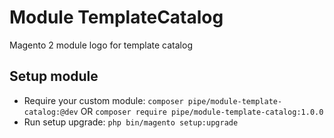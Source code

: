 # Module TemplateCatalog

Magento 2 module logo for template catalog

## Setup module

- Require your custom module: `composer pipe/module-template-catalog:@dev` OR `composer require pipe/module-template-catalog:1.0.0`
- Run setup upgrade: `php bin/magento setup:upgrade`
